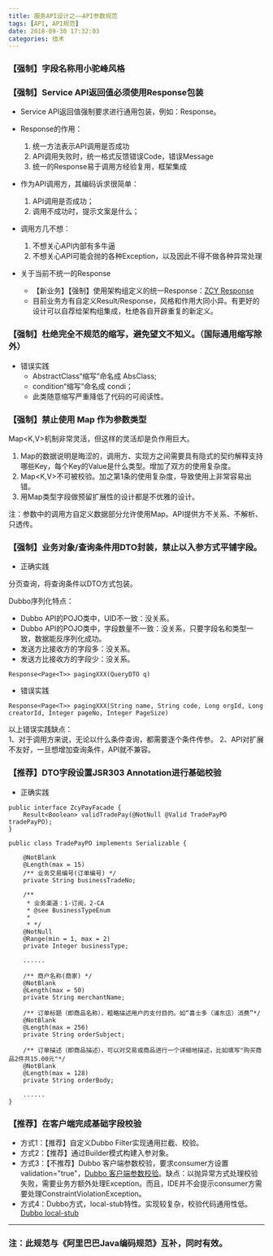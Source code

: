 ```yaml
---
title: 服务API设计之——API参数规范
tags: [API, API规范]
date: 2018-09-30 17:32:03
categories: 技术
---
```


### 【强制】字段名称用小驼峰风格 






### 【强制】Service API返回值必须使用Response包装

- Service API返回值强制要求进行通用包装，例如：Response。
- Response的作用：
  1. 统一方法表示API调用是否成功
  2. API调用失败时，统一格式反馈错误Code，错误Message
  3. 统一的Response易于调用方经验复用，框架集成

- 作为API调用方，其编码诉求很简单：
  1. API调用是否成功；
  2. 调用不成功时，提示文案是什么；
- 调用方几不想：
  1. 不想关心API内部有多牛逼
  2. 不想关心API可能会抛的各种Exception，以及因此不得不做各种异常处理

- 关于当前不统一的Response
  - 【新业务】【强制】使用架构组定义的统一Response：[ZCY Response](http://confluence.cai-inc.com/pages/viewpage.action?pageId=6623775)
  - 目前业务方有自定义Result/Response，风格和作用大同小异。有更好的设计可以自荐给架构组集成，杜绝各自开辟重复的新定义。

<!--more-->



### 【强制】杜绝完全不规范的缩写，避免望文不知义。（国际通用缩写除外）

- 错误实践
  - AbstractClass“缩写”命名成 AbsClass;
  - condition“缩写”命名成 condi；
  - 此类随意缩写严重降低了代码的可阅读性。



### 【强制】禁止使用 Map 作为参数类型

Map<K,V>机制非常灵活，但这样的灵活却是负作用巨大。

1. Map的数据说明是晦涩的，调用方、实现方之间需要具有隐式的契约解释支持哪些Key，每个Key的Value是什么类型。增加了双方的使用复杂度。
2. Map<K,V>不可被校验。加之第1条的使用复杂度，导致使用上非常容易出错。
3. 用Map类型字段做预留扩展性的设计都是不优雅的设计。

注：参数中的调用方自定义数据部分允许使用Map。API提供方不关系、不解析、只透传。





### 【强制】业务对象/查询条件用DTO封装，禁止以入参方式平铺字段。

- 正确实践

分页查询，将查询条件以DTO方式包装。

Dubbo序列化特点：

- Dubbo API的POJO类中，UID不一致：没关系。
- Dubbo API的POJO类中，字段数量不一致：没关系，只要字段名和类型一致，数据能反序列化成功。
- 发送方比接收方的字段多：没关系。
- 发送方比接收方的字段少：没关系。

```
Response<Page<T>> pagingXXX(QueryDTO q) 
```

- 错误实践    

```
Response<Page<T>> pagingXXX(String name, String code, Long orgId, Long creatorId, Integer pageNo, Integer PageSize) 
```

以上错误实践缺点：  
1、对于调用方来说，无论以什么条件查询，都需要逐个条件传参。
2、API对扩展不友好，一旦想增加查询条件，API就不兼容。





### 【推荐】DTO字段设置JSR303 Annotation进行基础校验

- 正确实践

```
public interface ZcyPayFacade {
    Result<Boolean> validTradePay(@NotNull @Valid TradePayPO tradePayPO);
}
```

```
public class TradePayPO implements Serializable {

    @NotBlank
    @Length(max = 15)
    /** 业务交易编号(订单编号) */
    private String businessTradeNo;

    /**
     * 业务渠道：1-订阅，2-CA
     * @see BusinessTypeEnum
     *
     * */
    @NotNull
    @Range(min = 1, max = 2)
    private Integer businessType;

    ......
    
    /** 商户名称(商家) */
    @NotBlank
    @Length(max = 50)
    private String merchantName;

    /** 订单标题（即商品名称），粗略描述用户的支付目的。如“喜士多（浦东店）消费”*/
    @NotBlank
    @Length(max = 256)
    private String orderSubject;

    /** 订单描述（即商品描述），可以对交易或商品进行一个详细地描述，比如填写"购买商品2件共15.00元"*/
    @NotBlank
    @Length(max = 128)
    private String orderBody;

    ......
}

```





### 【推荐】在客户端完成基础字段校验

- 方式1：【推荐】自定义Dubbo Filter实现通用拦截、校验。
- 方式2：【推荐】通过Builder模式构建入参对象。
- 方式3：【不推荐】Dubbo 客户端参数校验，要求consumer方设置validation="true"，[Dubbo 客户端参数校验](http://dubbo.apache.org/zh-cn/docs/user/demos/parameter-validation.html)。缺点：以抛异常方式处理校验失败，需要业务方额外处理Exception。而且，IDE并不会提示consumer方需要处理ConstraintViolationException。
- 方式4：Dubbo方式，local-stub特性。实现较复杂，校验代码通用性低。[Dubbo local-stub](http://dubbo.apache.org/zh-cn/docs/user/demos/local-stub.html)





------

### 注：此规范与《阿里巴巴Java编码规范》互补，同时有效。